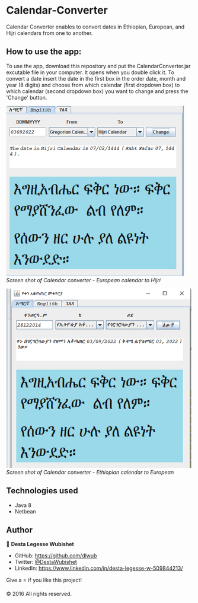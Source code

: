 # Calendar-Converter

Calendar Converter enables to convert dates in Ethiopian, European, and Hijri calendars from one to another.
  
## How to use the app:
To use the app, download this repository and put the CalendarConverter.jar excutable file in your computer. It opens when you double click it.
To convert a date insert the date in the first box in the order date, month and year (8 digits) and choose from which
calendar (first dropdown box) to which calendar (second dropdown box) you want to change and press the 'Change' button.

![alt text](CalendarConverter.png)<br>
<em>Screen shot of Calendar converter - European calendar to Hijri</em>

![alt text](CalendarConverter(2).png)<br>
<em>Screen shot of Calendar converter - Ethiopian calendar to European</em>

## Technologies used

- Java 8
- Netbean


## Author

👤 **Desta Legesse Wubishet**

- GitHub: https://github.com/dlwub
- Twitter: [@DestaWubishet](https://twitter.com/DestaWubishet)
- LinkedIn: https://www.linkedin.com/in/desta-legesse-w-509844213/


Give a ⭐️ if you like this project!

&copy; 2016 All rights reserved.
